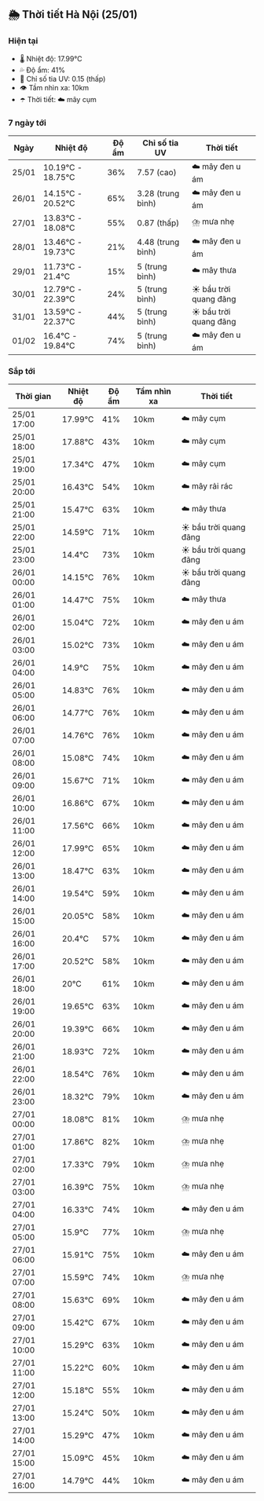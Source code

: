 ## 🌦️ Thời tiết Hà Nội (25/01)

### Hiện tại

- 🌡️ Nhiệt độ: 17.99℃
- 💦 Độ ẩm: 41%
- 🌟 Chỉ số tia UV: 0.15 (thấp)
- 👁️ Tầm nhìn xa: 10km
- ☂️ Thời tiết: ☁️ mây cụm

### 7 ngày tới

| Ngày | Nhiệt độ | Độ ẩm | Chỉ số tia UV | Thời tiết |
| --- | --- | --- | --- | --- |
| 25/01 | 10.19℃ - 18.75℃ | 36% | 7.57 (cao) | ☁️ mây đen u ám |
| 26/01 | 14.15℃ - 20.52℃ | 65% | 3.28 (trung bình) | ☁️ mây đen u ám |
| 27/01 | 13.83℃ - 18.08℃ | 55% | 0.87 (thấp) | ⛈️ mưa nhẹ |
| 28/01 | 13.46℃ - 19.73℃ | 21% | 4.48 (trung bình) | ☁️ mây đen u ám |
| 29/01 | 11.73℃ - 21.4℃ | 15% | 5 (trung bình) | ☁️ mây thưa |
| 30/01 | 12.79℃ - 22.39℃ | 24% | 5 (trung bình) | ☀️ bầu trời quang đãng |
| 31/01 | 13.59℃ - 22.37℃ | 44% | 5 (trung bình) | ☀️ bầu trời quang đãng |
| 01/02 | 16.4℃ - 19.84℃ | 74% | 5 (trung bình) | ☁️ mây đen u ám |

### Sắp tới

| Thời gian | Nhiệt độ | Độ ẩm | Tầm nhìn xa | Thời tiết |
| --- | --- | --- | --- | --- |
| 25/01 17:00 | 17.99℃ | 41% | 10km | ☁️ mây cụm |
| 25/01 18:00 | 17.88℃ | 43% | 10km | ☁️ mây cụm |
| 25/01 19:00 | 17.34℃ | 47% | 10km | ☁️ mây cụm |
| 25/01 20:00 | 16.43℃ | 54% | 10km | ☁️ mây rải rác |
| 25/01 21:00 | 15.47℃ | 63% | 10km | ☁️ mây thưa |
| 25/01 22:00 | 14.59℃ | 71% | 10km | ☀️ bầu trời quang đãng |
| 25/01 23:00 | 14.4℃ | 73% | 10km | ☀️ bầu trời quang đãng |
| 26/01 00:00 | 14.15℃ | 76% | 10km | ☀️ bầu trời quang đãng |
| 26/01 01:00 | 14.47℃ | 75% | 10km | ☁️ mây thưa |
| 26/01 02:00 | 15.04℃ | 72% | 10km | ☁️ mây đen u ám |
| 26/01 03:00 | 15.02℃ | 73% | 10km | ☁️ mây đen u ám |
| 26/01 04:00 | 14.9℃ | 75% | 10km | ☁️ mây đen u ám |
| 26/01 05:00 | 14.83℃ | 76% | 10km | ☁️ mây đen u ám |
| 26/01 06:00 | 14.77℃ | 76% | 10km | ☁️ mây đen u ám |
| 26/01 07:00 | 14.76℃ | 76% | 10km | ☁️ mây đen u ám |
| 26/01 08:00 | 15.08℃ | 74% | 10km | ☁️ mây đen u ám |
| 26/01 09:00 | 15.67℃ | 71% | 10km | ☁️ mây đen u ám |
| 26/01 10:00 | 16.86℃ | 67% | 10km | ☁️ mây đen u ám |
| 26/01 11:00 | 17.56℃ | 66% | 10km | ☁️ mây đen u ám |
| 26/01 12:00 | 17.99℃ | 65% | 10km | ☁️ mây đen u ám |
| 26/01 13:00 | 18.47℃ | 63% | 10km | ☁️ mây đen u ám |
| 26/01 14:00 | 19.54℃ | 59% | 10km | ☁️ mây đen u ám |
| 26/01 15:00 | 20.05℃ | 58% | 10km | ☁️ mây đen u ám |
| 26/01 16:00 | 20.4℃ | 57% | 10km | ☁️ mây đen u ám |
| 26/01 17:00 | 20.52℃ | 58% | 10km | ☁️ mây đen u ám |
| 26/01 18:00 | 20℃ | 61% | 10km | ☁️ mây đen u ám |
| 26/01 19:00 | 19.65℃ | 63% | 10km | ☁️ mây đen u ám |
| 26/01 20:00 | 19.39℃ | 66% | 10km | ☁️ mây đen u ám |
| 26/01 21:00 | 18.93℃ | 72% | 10km | ☁️ mây đen u ám |
| 26/01 22:00 | 18.54℃ | 76% | 10km | ☁️ mây đen u ám |
| 26/01 23:00 | 18.32℃ | 79% | 10km | ☁️ mây đen u ám |
| 27/01 00:00 | 18.08℃ | 81% | 10km | ⛈️ mưa nhẹ |
| 27/01 01:00 | 17.86℃ | 82% | 10km | ⛈️ mưa nhẹ |
| 27/01 02:00 | 17.33℃ | 79% | 10km | ⛈️ mưa nhẹ |
| 27/01 03:00 | 16.39℃ | 75% | 10km | ⛈️ mưa nhẹ |
| 27/01 04:00 | 16.33℃ | 74% | 10km | ☁️ mây đen u ám |
| 27/01 05:00 | 15.9℃ | 77% | 10km | ⛈️ mưa nhẹ |
| 27/01 06:00 | 15.91℃ | 75% | 10km | ☁️ mây đen u ám |
| 27/01 07:00 | 15.59℃ | 74% | 10km | ⛈️ mưa nhẹ |
| 27/01 08:00 | 15.63℃ | 69% | 10km | ☁️ mây đen u ám |
| 27/01 09:00 | 15.42℃ | 67% | 10km | ☁️ mây đen u ám |
| 27/01 10:00 | 15.29℃ | 63% | 10km | ☁️ mây đen u ám |
| 27/01 11:00 | 15.22℃ | 60% | 10km | ☁️ mây đen u ám |
| 27/01 12:00 | 15.18℃ | 55% | 10km | ☁️ mây đen u ám |
| 27/01 13:00 | 15.24℃ | 50% | 10km | ☁️ mây đen u ám |
| 27/01 14:00 | 15.29℃ | 47% | 10km | ☁️ mây đen u ám |
| 27/01 15:00 | 15.09℃ | 45% | 10km | ☁️ mây đen u ám |
| 27/01 16:00 | 14.79℃ | 44% | 10km | ☁️ mây đen u ám |
